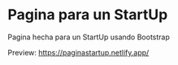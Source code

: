 # Pagina para un StartUp

Pagina hecha para un StartUp usando Bootstrap

Preview: https://paginastartup.netlify.app/